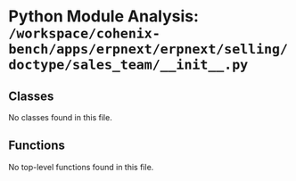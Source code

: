 # Python Module Analysis: `/workspace/cohenix-bench/apps/erpnext/erpnext/selling/doctype/sales_team/__init__.py`

## Classes

No classes found in this file.


## Functions

No top-level functions found in this file.

